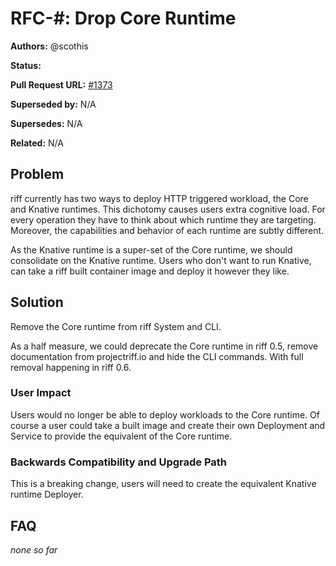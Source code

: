 # RFC-#: Drop Core Runtime

**Authors:** @scothis

**Status:**

**Pull Request URL:** [#1373](https://github.com/projectriff/riff/pull/1373)

**Superseded by:** N/A

**Supersedes:** N/A

**Related:** N/A

## Problem

riff currently has two ways to deploy HTTP triggered workload, the Core and Knative runtimes. This dichotomy causes users extra cognitive load. For every operation they have to think about which runtime they are targeting. Moreover, the capabilities and behavior of each runtime are subtly different.

As the Knative runtime is a super-set of the Core runtime, we should consolidate on the Knative runtime. Users who don't want to run Knative, can take a riff built container image and deploy it however they like.

## Solution

Remove the Core runtime from riff System and CLI.

As a half measure, we could deprecate the Core runtime in riff 0.5, remove documentation from projectriff.io and hide the CLI commands. With full removal happening in riff 0.6.

### User Impact

Users would no longer be able to deploy workloads to the Core runtime. Of course a user could take a built image and create their own Deployment and Service to provide the equivalent of the Core runtime.

### Backwards Compatibility and Upgrade Path

This is a breaking change, users will need to create the equivalent Knative runtime Deployer.

## FAQ

*none so far*
